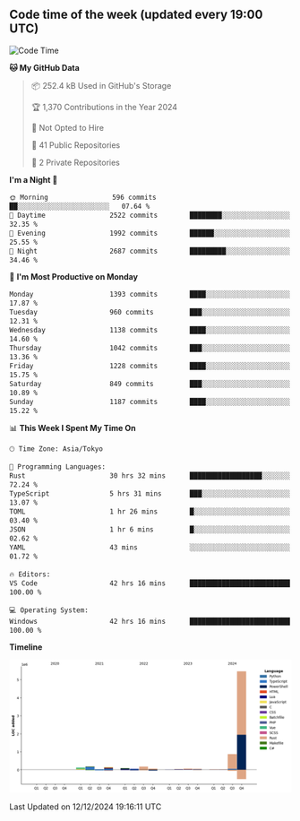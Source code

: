## Code time of the week (updated every 19:00 UTC)

<!--START_SECTION:waka-->
![Code Time](http://img.shields.io/badge/Code%20Time-4%2C084%20hrs%2048%20mins-blue)

**🐱 My GitHub Data** 

> 📦 252.4 kB Used in GitHub's Storage 
 > 
> 🏆 1,370 Contributions in the Year 2024
 > 
> 🚫 Not Opted to Hire
 > 
> 📜 41 Public Repositories 
 > 
> 🔑 2 Private Repositories 
 > 
**I'm a Night 🦉** 

```text
🌞 Morning                596 commits         ██░░░░░░░░░░░░░░░░░░░░░░░   07.64 % 
🌆 Daytime                2522 commits        ████████░░░░░░░░░░░░░░░░░   32.35 % 
🌃 Evening                1992 commits        ██████░░░░░░░░░░░░░░░░░░░   25.55 % 
🌙 Night                  2687 commits        █████████░░░░░░░░░░░░░░░░   34.46 % 
```
📅 **I'm Most Productive on Monday** 

```text
Monday                   1393 commits        ████░░░░░░░░░░░░░░░░░░░░░   17.87 % 
Tuesday                  960 commits         ███░░░░░░░░░░░░░░░░░░░░░░   12.31 % 
Wednesday                1138 commits        ████░░░░░░░░░░░░░░░░░░░░░   14.60 % 
Thursday                 1042 commits        ███░░░░░░░░░░░░░░░░░░░░░░   13.36 % 
Friday                   1228 commits        ████░░░░░░░░░░░░░░░░░░░░░   15.75 % 
Saturday                 849 commits         ███░░░░░░░░░░░░░░░░░░░░░░   10.89 % 
Sunday                   1187 commits        ████░░░░░░░░░░░░░░░░░░░░░   15.22 % 
```


📊 **This Week I Spent My Time On** 

```text
🕑︎ Time Zone: Asia/Tokyo

💬 Programming Languages: 
Rust                     30 hrs 32 mins      ██████████████████░░░░░░░   72.24 % 
TypeScript               5 hrs 31 mins       ███░░░░░░░░░░░░░░░░░░░░░░   13.07 % 
TOML                     1 hr 26 mins        █░░░░░░░░░░░░░░░░░░░░░░░░   03.40 % 
JSON                     1 hr 6 mins         █░░░░░░░░░░░░░░░░░░░░░░░░   02.62 % 
YAML                     43 mins             ░░░░░░░░░░░░░░░░░░░░░░░░░   01.72 % 

🔥 Editors: 
VS Code                  42 hrs 16 mins      █████████████████████████   100.00 % 

💻 Operating System: 
Windows                  42 hrs 16 mins      █████████████████████████   100.00 % 
```

**Timeline**

![Lines of Code chart](https://raw.githubusercontent.com/SARDONYX-sard/SARDONYX-sard/main/assets/bar_graph.png)


 Last Updated on 12/12/2024 19:16:11 UTC
<!--END_SECTION:waka-->